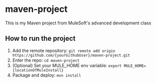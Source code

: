 # maven-project
This is my Maven project from MuleSoft's advanced development class
## How to run the project
1. Add the remote repository: `git remote add origin https://github.com/{yourGithubUser}/maven-project.git`
2. Enter the repo: `cd maven-project`
3. (Optional) Set your MULE_HOME env variable: `export MULE_HOME={locationOfMuleInstall}`
4. Package and deploy: `mvn install`